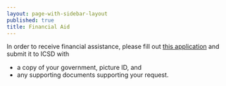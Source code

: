 ```yaml
---
layout: page-with-sidebar-layout
published: true
title: Financial Aid
---
```

In order to receive financial assistance, please fill out [this application](https://drive.google.com/open?id=17aphaKZSYXaiAtwzZ2mevQMuyrr4rxBw) and submit it to ICSD with  
* a copy of your government, picture ID, and  
* any supporting documents supporting your request.
